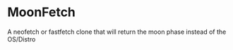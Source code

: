 # MoonFetch

A neofetch or fastfetch clone that will return the moon phase instead of the OS/Distro
